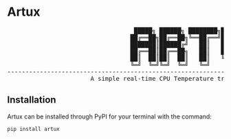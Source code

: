 # Artux

<pre>
                                   █████╗ ██████╗ ████████╗██╗   ██╗██╗  ██╗
                                  ██╔══██╗██╔══██╗╚══██╔══╝██║   ██║╚██╗██╔╝
                                  ███████║██████╔╝   ██║   ██║   ██║ ╚███╔╝ 
                                  ██╔══██║██╔══██╗   ██║   ██║   ██║ ██╔██╗ 
                                  ██║  ██║██║  ██║   ██║   ╚██████╔╝██╔╝ ██╗
                                  ╚═╝  ╚═╝╚═╝  ╚═╝   ╚═╝    ╚═════╝ ╚═╝  ╚═╝
---------------------------------------------------------------------------------------------------------------
                       A simple real-time CPU Temperature tracker for Unix-based systems.
</pre>


## Installation

Artux can be installed through PyPI for your terminal with the command:

```
pip install artux
```

